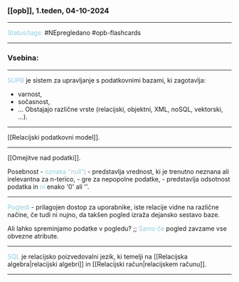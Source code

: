 ### [[opb]], 1.teden, 04-10-2024
---

<font color="#92cddc">Status/tags:</font> #NEpregledano #opb-flashcards

---

### Vsebina:
---

<font color="#92cddc">SUPB</font> je sistem za upravljanje s podatkovnimi bazami, ki zagotavlja:
- varnost,
- sočasnost,
- ...
Obstajajo različne vrste (relacijski, objektni, XML, noSQL, vektorski, ...).

---

[[Relacijski podatkovni model]].

---

[[Omejitve nad podatki]].

Posebnost - <font color="#92cddc">oznaka "null"</font>:
	- predstavlja vrednost, ki je trenutno neznana ali irelevantna za n-terico,
	- gre za nepopolne podatke,
	- predstavlja odsotnost podatka in <font color="#92cddc">ni</font> enako '0' ali ''.

---

<font color="#92cddc">Pogledi</font> - prilagojen dostop za uporabnike, iste relacije vidne na različne načine, če tudi ni nujno, da takšen pogled izraža dejansko sestavo baze.

Ali lahko spreminjamo podatke v pogledu? ;; <font color="#92cddc">Samo če</font> pogled zavzame vse obvezne atribute.

---

<font color="#92cddc">SQL</font> je relacijsko poizvedovalni jezik, ki temelji na [[Relacijska algebra|relacijski algebri]] in [[Relacijski račun|relacijskem računu]]. 

---

